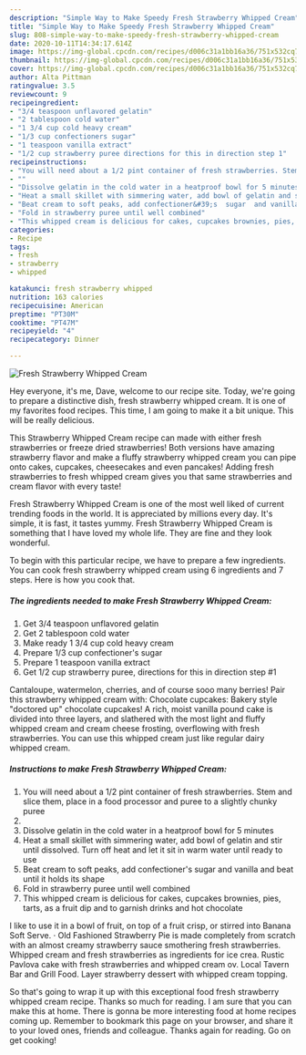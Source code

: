 ```yaml
---
description: "Simple Way to Make Speedy Fresh Strawberry Whipped Cream"
title: "Simple Way to Make Speedy Fresh Strawberry Whipped Cream"
slug: 808-simple-way-to-make-speedy-fresh-strawberry-whipped-cream
date: 2020-10-11T14:34:17.614Z
image: https://img-global.cpcdn.com/recipes/d006c31a1bb16a36/751x532cq70/fresh-strawberry-whipped-cream-recipe-main-photo.jpg
thumbnail: https://img-global.cpcdn.com/recipes/d006c31a1bb16a36/751x532cq70/fresh-strawberry-whipped-cream-recipe-main-photo.jpg
cover: https://img-global.cpcdn.com/recipes/d006c31a1bb16a36/751x532cq70/fresh-strawberry-whipped-cream-recipe-main-photo.jpg
author: Alta Pittman
ratingvalue: 3.5
reviewcount: 9
recipeingredient:
- "3/4 teaspoon unflavored gelatin"
- "2 tablespoon cold water"
- "1 3/4 cup cold heavy cream"
- "1/3 cup confectioners sugar"
- "1 teaspoon vanilla extract"
- "1/2 cup strawberry puree directions for this in direction step 1"
recipeinstructions:
- "You will need about a 1/2 pint container of fresh strawberries. Stem and slice them, place in a food processor and puree to a slightly chunky puree"
- ""
- "Dissolve gelatin in the cold water in a heatproof bowl for 5 minutes"
- "Heat a small skillet with simmering water, add bowl of gelatin and stir until dissolved. Turn off heat and let it sit in warm water until ready to use"
- "Beat cream to soft peaks, add confectioner&#39;s  sugar  and vanilla and beat until it holds its shape"
- "Fold in strawberry puree until well combined"
- "This whipped cream is delicious for cakes, cupcakes brownies, pies, tarts, as a fruit dip and to garnish drinks and hot chocolate"
categories:
- Recipe
tags:
- fresh
- strawberry
- whipped

katakunci: fresh strawberry whipped 
nutrition: 163 calories
recipecuisine: American
preptime: "PT30M"
cooktime: "PT47M"
recipeyield: "4"
recipecategory: Dinner

---
```



![Fresh Strawberry Whipped Cream](https://img-global.cpcdn.com/recipes/d006c31a1bb16a36/751x532cq70/fresh-strawberry-whipped-cream-recipe-main-photo.jpg)

Hey everyone, it's me, Dave, welcome to our recipe site. Today, we're going to prepare a distinctive dish, fresh strawberry whipped cream. It is one of my favorites food recipes. This time, I am going to make it a bit unique. This will be really delicious.

This Strawberry Whipped Cream recipe can made with either fresh strawberries or freeze dried strawberries! Both versions have amazing strawberry flavor and make a fluffy strawberry whipped cream you can pipe onto cakes, cupcakes, cheesecakes and even pancakes! Adding fresh strawberries to fresh whipped cream gives you that same strawberries and cream flavor with every taste!

Fresh Strawberry Whipped Cream is one of the most well liked of current trending foods in the world. It is appreciated by millions every day. It's simple, it is fast, it tastes yummy. Fresh Strawberry Whipped Cream is something that I have loved my whole life. They are fine and they look wonderful.


To begin with this particular recipe, we have to prepare a few ingredients. You can cook fresh strawberry whipped cream using 6 ingredients and 7 steps. Here is how you cook that.

<!--inarticleads1-->

##### The ingredients needed to make Fresh Strawberry Whipped Cream:

1. Get 3/4 teaspoon unflavored gelatin
1. Get 2 tablespoon cold water
1. Make ready 1 3/4 cup cold heavy cream
1. Prepare 1/3 cup confectioner&#39;s sugar
1. Prepare 1 teaspoon vanilla extract
1. Get 1/2 cup strawberry puree, directions for this in direction step #1


Cantaloupe, watermelon, cherries, and of course sooo many berries! Pair this strawberry whipped cream with: Chocolate cupcakes: Bakery style &#34;doctored up&#34; chocolate cupcakes! A rich, moist vanilla pound cake is divided into three layers, and slathered with the most light and fluffy whipped cream and cream cheese frosting, overflowing with fresh strawberries. You can use this whipped cream just like regular dairy whipped cream. 

<!--inarticleads2-->

##### Instructions to make Fresh Strawberry Whipped Cream:

1. You will need about a 1/2 pint container of fresh strawberries. Stem and slice them, place in a food processor and puree to a slightly chunky puree
1. 
1. Dissolve gelatin in the cold water in a heatproof bowl for 5 minutes
1. Heat a small skillet with simmering water, add bowl of gelatin and stir until dissolved. Turn off heat and let it sit in warm water until ready to use
1. Beat cream to soft peaks, add confectioner&#39;s  sugar  and vanilla and beat until it holds its shape
1. Fold in strawberry puree until well combined
1. This whipped cream is delicious for cakes, cupcakes brownies, pies, tarts, as a fruit dip and to garnish drinks and hot chocolate


I like to use it in a bowl of fruit, on top of a fruit crisp, or stirred into Banana Soft Serve. · Old Fashioned Strawberry Pie is made completely from scratch with an almost creamy strawberry sauce smothering fresh strawberries. Whipped cream and fresh strawberries as ingredients for ice crea. Rustic Pavlova cake with fresh strawberries and whipped cream ov. Local Tavern Bar and Grill Food. Layer strawberry dessert with whipped cream topping. 

So that's going to wrap it up with this exceptional food fresh strawberry whipped cream recipe. Thanks so much for reading. I am sure that you can make this at home. There is gonna be more interesting food at home recipes coming up. Remember to bookmark this page on your browser, and share it to your loved ones, friends and colleague. Thanks again for reading. Go on get cooking!
